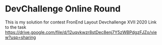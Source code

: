 # DevChallenge Online Round
 This is my solution for contest FronEnd Layout Devchallenge XVII 2020
 Link to the task https://drive.google.com/file/d/12uqvkwzr8stDec8enj7Y5zWBPdgzFJZo/view?usp=sharing
